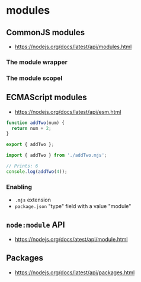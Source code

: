 # modules

## CommonJS modules

- https://nodejs.org/docs/latest/api/modules.html

### The module wrapper

### The module scopel

## ECMAScript modules

- https://nodejs.org/docs/latest/api/esm.html

```mjs title="addTwo.mjs"
function addTwo(num) {
  return num + 2;
}

export { addTwo };
```

```mjs title="app.mjs"
import { addTwo } from './addTwo.mjs';

// Prints: 6
console.log(addTwo(4));
```

### Enabling

- `.mjs` extension
- `package.json` "type" field with a value "module"

## `node:module` API

- https://nodejs.org/docs/atest/api/module.html

## Packages

- https://nodejs.org/docs/latest/api/packages.html
